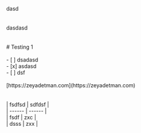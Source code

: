 <br />
dasd
<br /><br /><br />
dasdasd<br /><br /><br />
# Testing 1
<br /><br />- [ ] dsadasd<br />- [x] asdasd<br />- [ ] dsf<br /><br />[https://zeyadetman.com](https://zeyadetman.com)<br /><br /><br />| fsdfsd | sdfdsf |<br />| ------ | ------ |<br />| fsdf   | zxc    |<br />| dsss   | zxx    |<br /><br />
